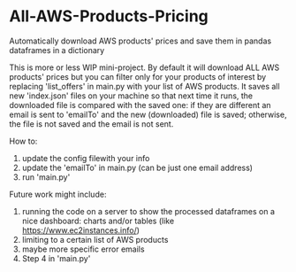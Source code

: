 # All-AWS-Products-Pricing
Automatically download AWS products' prices and save them in pandas dataframes in a dictionary

This is more or less WIP mini-project. By default it will download ALL AWS products' prices but you can filter only for your products of interest by replacing 'list_offers' in main.py with your list of AWS products. It saves all new 'index.json' files on your machine so that next time it runs, the downloaded file is compared with the saved one: if they are different an email is sent to 'emailTo' and the new (downloaded) file is saved; otherwise, the file is not saved and the email is not sent.

How to:
1. update the config filewith your info
2. update the 'emailTo' in main.py (can be just one email address)
3. run 'main.py'



Future work might include:
1. running the code on a server to show the processed dataframes on a nice dashboard: charts and/or tables (like https://www.ec2instances.info/)
2. limiting to a certain list of AWS products
3. maybe more specific error emails
4. Step 4 in 'main.py'

